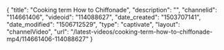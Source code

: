 {
    "title": "Cooking term How to Chiffonade",
    "description": "",
    "channelid": "114661406",
    "videoid": "114088627",
    "date_created": "1503707141",
    "date_modified": "1506712529",
    "type": "captivate",
    "layout": "channelVideo",
    "url": "\/latest-videos\/cooking-term-how-to-chiffonade-mp4\/114661406-114088627"
}